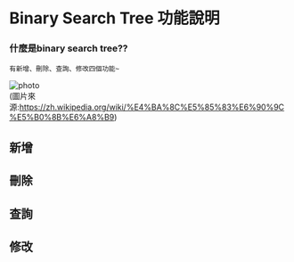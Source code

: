 # Binary Search Tree 功能說明
### 什麼是binary search tree??

    有新增、刪除、查詢、修改四個功能~


![photo](https://github.com/stopraining/LearningNote/blob/master/pic/a.jpg)                           
(圖片來源:https://zh.wikipedia.org/wiki/%E4%BA%8C%E5%85%83%E6%90%9C%E5%B0%8B%E6%A8%B9)
    
## 新增

## 刪除

## 查詢

## 修改
